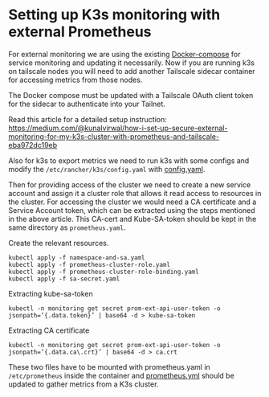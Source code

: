 # Setting up K3s monitoring with external Prometheus

For external monitoring we are using the existing [Docker-compose](../../../monitoring/monitoring_compose.yml) for service monitoring and updating it necessarily. Now if you are running k3s on tailscale nodes you will need to add another Tailscale sidecar container for accessing metrics from those nodes.

The Docker compose must be updated with a Tailscale OAuth client token for the sidecar to authenticate into your Tailnet.

Read this article for a detailed setup instruction: https://medium.com/@kunalvirwal/how-i-set-up-secure-external-monitoring-for-my-k3s-cluster-with-prometheus-and-tailscale-eba972dc19eb

Also for k3s to export metrics we need to run k3s with some configs and modify the `/etc/rancher/k3s/config.yaml` with [config.yaml](../../config.yaml).

Then for providing access of the cluster we need to create a new service account and assign it a cluster role that allows it read access to resources in the cluster. For accessing the cluster we would need a CA certificate and a Service Account token, which can be extracted using the steps mentioned in the above article. This CA-cert and Kube-SA-token should be kept in the same directory as `prometheus.yaml`.

Create the relevant resources.

```
kubectl apply -f namespace-and-sa.yaml
kubectl apply -f prometheus-cluster-role.yaml
kubectl apply -f prometheus-cluster-role-binding.yaml
kubectl apply -f sa-secret.yaml
```

Extracting kube-sa-token

```
kubectl -n monitoring get secret prom-ext-api-user-token -o jsonpath=’{.data.token}’ | base64 -d > kube-sa-token
```

Extracting CA certificate

```
kubectl -n monitoring get secret prom-ext-api-user-token -o jsonpath=’{.data.ca\.crt}’ | base64 -d > ca.crt
```

These two files have to be mounted with prometheus.yaml in `/etc/prometheus` inside the container and [prometheus.yml](../../../monitoring/prometheus.yml) should be updated to gather metrics from a K3s cluster.



